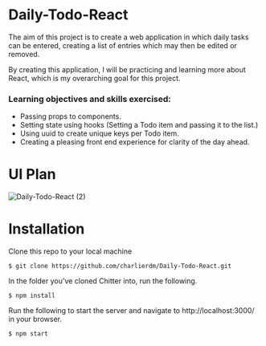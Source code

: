# Daily-Todo-React

The aim of this project is to create a web application in which daily tasks can be entered, creating a list of entries which may then be edited or removed. 

By creating this application, I will be practicing and learning more about React, which is my overarching goal for this project. 

### Learning objectives and skills exercised:

* Passing props to components. 
* Setting state using hooks (Setting a Todo item and passing it to the list.)
* Using uuid to create unique keys per Todo item. 
* Creating a pleasing front end experience for clarity of the day ahead. 


# UI Plan

![Daily-Todo-React (2)](https://user-images.githubusercontent.com/75075773/124942566-aa342580-e003-11eb-8993-4dd969e7f24d.png)


# Installation

Clone this repo to your local machine
```
$ git clone https://github.com/charlierdm/Daily-Todo-React.git
```
In the folder you've cloned Chitter into, run the following.
```
$ npm install
```
Run the following to start the server and navigate to http://localhost:3000/ in your browser.
```
$ npm start
```
